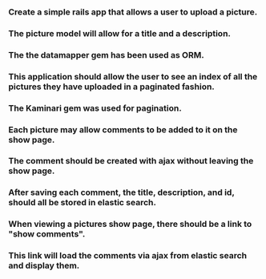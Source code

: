 

### Create a simple rails app that allows a user to upload a picture.

### The picture model will allow for a title and a description.

### The the datamapper gem has been used as ORM.

### This application should allow the user to see an index of all the pictures they have uploaded in a paginated fashion.
### The Kaminari gem was used for pagination. 

### Each picture may allow comments to be added to it on the show page.

### The comment should be created with ajax without leaving the show page.

### After saving each comment, the title, description, and id, should all be stored in elastic search.

### When viewing a pictures show page, there should be a link to "show comments".

### This link will load the comments via ajax from elastic search and display them.

